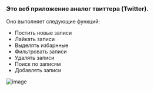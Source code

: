 
### Это веб приложение аналог твиттера (Twitter).
 
 Оно выполняет следующие функций:
 - Постить новые записи
 - Лайкать записи
 - Выделять избарнные
 - Фильтровать записи
 - Удалять записи
 - Поиск по записям
 - Добавлять записи

![image](https://github.com/AdayYerzhan/React-proect/assets/125944094/1979aa09-9926-40a2-8843-5a0929f7f057)


